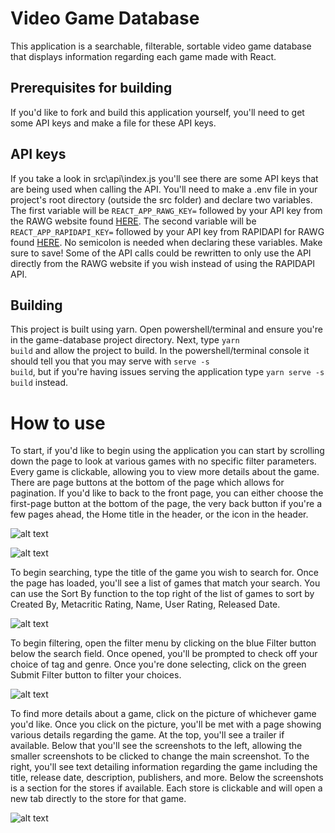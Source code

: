 # Video Game Database

This application is a searchable, filterable, sortable video game database that displays information regarding each game made with React.

## Prerequisites for building

If you'd like to fork and build this application yourself, you'll need to get some API keys and make a file for these API keys.

## API keys

If you take a look in src\api\index.js you'll see there are some API keys that are being used when calling the API. You'll need to make a .env file in your project's root directory (outside the src folder) and declare two variables. The first variable will be <code>REACT_APP_RAWG_KEY=</code> followed by your API key from the RAWG website found <a href="https://rawg.io/apidocs">HERE</a>. The second variable will be <code>REACT_APP_RAPIDAPI_KEY=</code> followed by your API key from RAPIDAPI for RAWG found <a href="https://rapidapi.com/accujazz/api/rawg-video-games-database/">HERE</a>. No semicolon is needed when declaring these variables. Make sure to save! Some of the API calls could be rewritten to only use the API directly from the RAWG website if you wish instead of using the RAPIDAPI API.

## Building

This project is built using yarn. Open powershell/terminal and ensure you're in the game-database project directory. Next, type <code>yarn build</code> and allow the project to build. In the powershell/terminal console it should tell you that you may serve with <code>serve -s build</code>, but if you're having issues serving the application type <code>yarn serve -s build</code> instead.

# How to use

To start, if you'd like to begin using the application you can start by scrolling down the page to look at various games with no specific filter parameters. Every game is clickable, allowing you to view more details about the game. There are page buttons at the bottom of the page which allows for pagination. If you'd like to back to the front page, you can either choose the first-page button at the bottom of the page, the very back button if you're a few pages ahead, the Home title in the header, or the icon in the header.

![alt text](./README_images/front-page.PNG)

![alt text](./README_images/pagination.PNG)

To begin searching, type the title of the game you wish to search for. Once the page has loaded, you'll see a list of games that match your search. You can use the Sort By function to the top right of the list of games to sort by Created By, Metacritic Rating, Name, User Rating, Released Date.

![alt text](./README_images/search-sort.PNG)

To begin filtering, open the filter menu by clicking on the blue Filter button below the search field. Once opened, you'll be prompted to check off your choice of tag and genre. Once you're done selecting, click on the green Submit Filter button to filter your choices.

![alt text](./README_images/filter.PNG)

To find more details about a game, click on the picture of whichever game you'd like. Once you click on the picture, you'll be met with a page showing various details regarding the game. At the top, you'll see a trailer if available. Below that you'll see the screenshots to the left, allowing the smaller screenshots to be clicked to change the main screenshot. To the right, you'll see text detailing information regarding the game including the title, release date, description, publishers, and more. Below the screenshots is a section for the stores if available. Each store is clickable and will open a new tab directly to the store for that game. 

![alt text](./README_images/game.gif)
